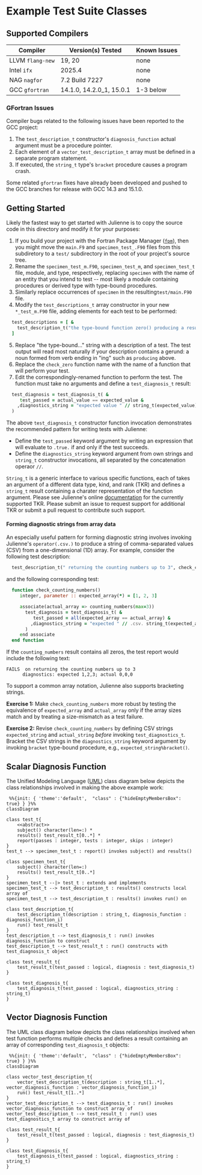 Example Test Suite Classes
==========================

Supported Compilers 
-------------------

Compiler         | Version(s) Tested        | Known Issues
-----------------|--------------------------|-------------
LLVM `flang-new` | 19, 20                   | none
Intel `ifx`      | 2025.4                   | none
NAG `nagfor`     | 7.2 Build 7227           | none
GCC `gfortran`   | 14.1.0, 14.2.0_1, 15.0.1 | 1-3 below

### GFortran Issues
Compiler bugs related to the following issues have been reported to the GCC project:

1. The `test_description_t` constructor's `diagnosis_function` actual argument must be a procedure pointer.
2. Each element of a `vector_test_description_t` array must be defined in a separate program statement.
3. If executed, the `string_t` type's `bracket` procedure causes a program crash.

Some related `gfortran` fixes have already been developed and pushed to the GCC branches for release with GCC 14.3 and 15.1.0.

Getting Started
---------------
Likely the fastest way to get started with Julienne is to copy the source code in this directory and modify it for your purposes:

1. If you build your project with the Fortran Package Manager ([`fpm`](https://github.com/fotran-lang/fpm)), then you might move the `main.F9` and `specimen_test_.F90` files from this subdiretory to a `test/` subdirectory in the root of your project's source tree.
2. Rename the `specimen_test_m.F90`, `specimen_test_m`, and `specimen_test_t` file, module, and type, respectively, replacing `specimen` with the name of an entity that you intend to test -- most likely a module containing procedures or derived type with type-bound procedures.
3. Similarly replace occurrences of `specimen` in the resulting`test/main.F90` file.
4. Modify the `test_descriptions_t` array constructor in your new `*_test_m.F90` file, adding elements for each test to be performed:
```fortran
  test_descriptions = [ & 
    test_description_t("the type-bound function zero() producing a result of 0", check_zero) &
  ]  
```
5. Replace "the type-bound..." string with a description of a test.  The test output will read most naturally if your description contains a gerund: a noun formed from verb ending in "ing" such as `producing` above.
6. Replace the `check_zero` function name with the name of a function that will perform your test. 
7. Edit the correspondingly-renamed function to perform the test.  The function must take no arguments and define a `test_diagnosis_t` result:
```fortran
  test_diagnosis = test_diagnosis_t( &
     test_passed = actual_value == expected_value &
    ,diagnostics_string = "expected value " // string_t(expected_value) //", actual value " // string_t(actual_value) &
  )   
```
The above `test_diagnosis_t` constructor function invocation demonstrates the recommended pattern for writing tests with Julienne:

* Define the `test_passed` keyword argument by writing an expression that will evaluate to `.true.` if and only if the test succeeds.
* Define the `diagnostics_string` keyword argument from own strings and `string_t` constructor invocations, all separated by the concatenation operaor `//`.

`String_t` is a generic interface to various specific functions, each of takes an argument of a different data type, kind, and rank (TKR) and defines a `string_t` result containing a charater representation of the function argument.
Please see Julienne's online [documentation](https:///berkeleylab.github.io/julienne/) for the currently supported TKR.
Please submit an issue to request support for additional TKR or submit a pull request to contribute such support.

#### Forming diagnostic strings from array data

An especially useful pattern for forming diagnostic string involves invoking Julienne's `operator(.csv.)` to produce a string of comma-separated values (CSV) from a one-dimensional (1D) array.
For example, consider the following test description:
```fortran
  test_description_t(" returning the counting numbers up to 3", check_counting_numbers)
```
and the following corresponding test:
```fortran
  function check_counting_numbers()
     integer, parameter :: expected_array(*) = [1, 2, 3]

     associate(actual_array => counting_numbers(max=3))
       test_diagnosis = test_diagnosis_t( &
          test_passed = all(expected_array == actual_array) &
         ,diagnostics_string = "expected " // .csv. string_t(expected_array) // "; actual  // .csv. string_t(actual_array) &
       )
     end associate
  end function
```
If the `counting_numbers` result contains all zeros, the test report would include the following text:
```
FAILS  on returning the counting numbers up to 3 
      diagnostics: expected 1,2,3; actual 0,0,0
```
To support a common array notation, Julienne also supports bracketing strings.

**Exercise 1:** Make `check_counting_numbers` more robust by testing the equivalence of `expected_array` and `actual_array` only if the array sizes match and by treating a size-mismatch as a test failure.

**Exercise 2:** Revise `check_counting_numbers` by defining CSV strings `expected_string` and `actual_string` _before_ invoking `test_diagnostics_t`.
Bracket the CSV strings in the `diagnostics_string` keyword argument by invoking `bracket` type-bound procedure, e.g., `expected_string%bracket()`.

Scalar Diagnosis Function
-------------------------
The Unified Modeling Language ([UML](https://wikipedia.org/Unified_modeling_langauge)) class diagram below depicts the class relationships involved in making the above example work:

```mermaid
 %%{init: { 'theme':'default',  "class" : {"hideEmptyMembersBox": true} } }%%
classDiagram

class test_t{
    <<abstract>>
    subject() character(len=:) *
    results() test_result_t[0..*] *
    report(passes : integer, tests : integer, skips : integer)
}
test_t --> specimen_test_t : report() invokes subject() and results()

class specimen_test_t{
    subject() character(len=:)
    results() test_result_t[0..*]  
}
specimen_test_t --|> test_t : extends and implements
specimen_test_t --> test_description_t : results() constructs local array of
specimen_test_t --> test_description_t : results() invokes run() on

class test_description_t{
    test_description_t(description : string_t, diagnosis_function : diagnosis_function_i)
    run() test_result_t
}
test_description_t --> test_diagnosis_t : run() invokes diagnosis_function to construct
test_description_t --> test_result_t : run() constructs with test_diagnosis_t object

class test_result_t{
    test_result_t(test_passed : logical, diagnosis : test_diagnosis_t)
}

class test_diagnosis_t{
    test_diagnosis_t(test_passed : logical, diagnostics_string : string_t)
}
```

Vector Diagnosis Function
-------------------------
The UML class diagram below depicts the class relationships involved when test function performs multiple checks and defines a result containing an array of corresponding `test_diagnosis_t` objects:
```mermaid
 %%{init: { 'theme':'default',  "class" : {"hideEmptyMembersBox": true} } }%%
classDiagram

class vector_test_description_t{
    vector_test_description_t(description : string_t[1..*], vector_diagnosis_function : vector_diagnosis_function_i)
    run() test_result_t[1..*]
}
vector_test_description_t --> test_diagnosis_t : run() invokes vector_diagnosis_function to construct array of
vector_test_description_t --> test_result_t : run() uses test_diagnostics_t array to construct array of

class test_result_t{
    test_result_t(test_passed : logical, diagnosis : test_diagnosis_t)
}

class test_diagnosis_t{
    test_diagnosis_t(test_passed : logical, diagnostics_string : string_t)
}
```
